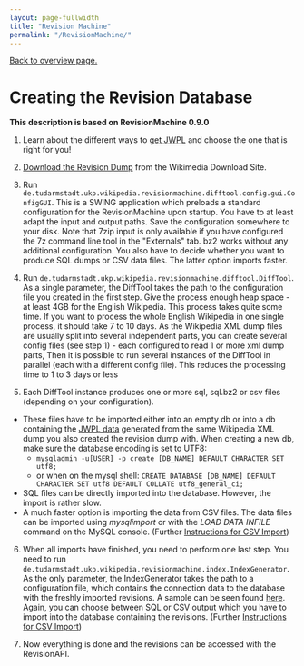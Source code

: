 ```yaml
---
layout: page-fullwidth
title: "Revision Machine"
permalink: "/RevisionMachine/"
---
```


[Back to overview page.](/dkpro-jwpl/WikipediaRevisionToolkit)

# Creating the Revision Database

**This description is based on RevisionMachine 0.9.0**

  1. Learn about the different ways to [get JWPL](/dkpro-jwpl/HowToGetJWPL) and choose the one that is right for you!
  
  2. [Download the Revision Dump](/HowToGetWikipediaDumps) from the Wikimedia Download Site.
  
  3. Run `de.tudarmstadt.ukp.wikipedia.revisionmachine.difftool.config.gui.ConfigGUI`. This is a SWING application which preloads a standard configuration for the RevisionMachine upon startup. You have to at least adapt the input and output paths. Save the configuration somewhere to your disk. Note that 7zip input is only available if you have configured the 7z command line tool in the "Externals" tab. bz2 works without any additional configuration. You also have to decide whether you want to produce SQL dumps or CSV data files. The latter option imports faster.
  
  4. Run `de.tudarmstadt.ukp.wikipedia.revisionmachine.difftool.DiffTool`. As a single parameter, the DiffTool takes the path to the configuration file you created in the first step. Give the process enough heap space - at least 4GB for the English Wikipedia. This process takes quite some time. If you want to process the whole English Wikipedia in one single process, it should take 7 to 10 days. As the Wikipedia XML dump files are usually split into several independent parts, you can create several config files (see step 1) - each configured to read 1 or more xml dump parts, Then it is possible to run several instances of the DiffTool in parallel (each with a different config file). This reduces the processing time to 1 to 3 days or less
  
  5. Each DiffTool instance produces one or more sql, sql.bz2 or csv files (depending on your configuration).
  
  * These files have to be imported either into an empty db or into a db containing the [JWPL data](/dkpro-jwpl/DataMachine) generated from the same Wikipedia XML dump you also created the revision dump with. When creating a new db, make sure the database encoding is set to UTF8:
    * `mysqladmin -u[USER] -p create [DB_NAME] DEFAULT CHARACTER SET utf8;`
    * or when on the mysql shell: `CREATE DATABASE [DB_NAME] DEFAULT CHARACTER SET utf8 DEFAULT COLLATE utf8_general_ci;`
  * SQL files can be directly imported into the database. However, the import is rather slow.
  * A much faster option is importing the data from CSV files. The data files can be imported using _mysqlimport_ or with the _LOAD DATA INFILE_ command on the MySQL console. (Further [Instructions for CSV Import](/dkpro-jwpl/InstructionsCSVImport))
    
  6. When all imports have finished, you need to perform one last step. You need to run `de.tudarmstadt.ukp.wikipedia.revisionmachine.index.IndexGenerator`. As the only parameter, the IndexGenerator takes the path to a configuration file, which contains the connection data to the database with the freshly imported revisions. A sample can be seen found [here](https://github.com/dkpro/dkpro-jwpl/blob/master/de.tudarmstadt.ukp.wikipedia.revisionmachine/src/main/resources/configSamples/indexGenerator_config_sample). Again, you can choose between SQL or CSV output which you have to import into the database containing the revisions. (Further [Instructions for CSV Import](/dkpro-jwpl/InstructionsCSVImport))
  
  7. Now everything is done and the revisions can be accessed with the RevisionAPI.